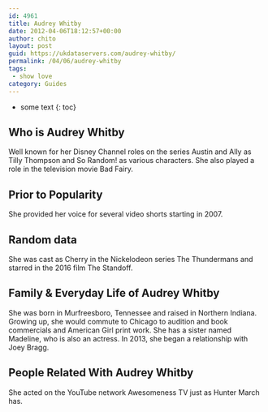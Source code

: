 ```yaml
---
id: 4961
title: Audrey Whitby
date: 2012-04-06T18:12:57+00:00
author: chito
layout: post
guid: https://ukdataservers.com/audrey-whitby/
permalink: /04/06/audrey-whitby
tags:
 - show love
category: Guides
---
```


* some text
{: toc}
          
          
## Who is  Audrey Whitby
                  
                  
                  
Well known for her Disney Channel roles on the series Austin and Ally as Tilly Thompson and So Random! as various characters. She also played a role in the television movie Bad Fairy. 
                  
                
                
                
## Prior to Popularity 
                  
                  
                  
She provided her voice for several video shorts starting in 2007. 
                  
                
                
                
## Random data 
                  
                  
                  
She was cast as Cherry in the Nickelodeon series The Thundermans and starred in the 2016 film The Standoff. 
                  
                
                
                
## Family & Everyday Life of Audrey Whitby
                  
                  
                  
She was born in Murfreesboro, Tennessee and raised in Northern Indiana. Growing up, she would commute to Chicago to audition and book commercials and American Girl print work. She has a sister named Madeline, who is also an actress. In 2013, she began a relationship with Joey Bragg. 
                  
                
                
                
## People Related With  Audrey Whitby
                  
                  
                  
She acted on the YouTube network Awesomeness TV just as Hunter March has. 
                  
                
              
            
          
          
          
    
    
  
